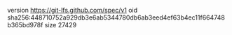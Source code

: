 version https://git-lfs.github.com/spec/v1
oid sha256:448710752a929db3e6ab5344780db6ab3eed4ef63b4ec11f664748b365bd978f
size 27429
